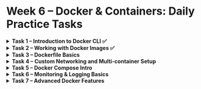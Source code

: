 
# Week 6 – Docker & Containers: Daily Practice Tasks

<details>
<summary><strong>Task 1 – Introduction to Docker CLI ✅</strong></summary>

✅ **Goal**: Install Docker and learn basic CLI operations.

---

### 🧰 Step-by-step Instructions

1. **Install Docker** on your system from [https://docs.docker.com/get-docker](https://docs.docker.com/get-docker).
2. **Verify installation** by running your first container:

   ```bash
   docker run hello-world
   ```

   You should see a message saying Docker is installed and working.

   📌 This command also pulls the hello-world image from Docker Hub if it's not already present on your machine.

### 🔍 Explore Docker CLI

Use the following commands to explore and manage Docker containers and images:

```bash
docker ps            # Show running containers  
docker ps -a         # Show all containers (including stopped)  
docker images        # List all images  
docker stop <id>     # Stop a running container  
docker rm <id>       # Remove a stopped container  
docker rmi <id>      # Remove an image
```

📌 Replace <id> with the actual container ID, image ID, or name from the listing commands. Both ID and name can usually be used.



</details>

<details>
<summary><strong>Task 2 – Working with Docker Images ✅</strong></summary>

✅ **Goal**: Run two different NGINX containers, understand the differences between them, and manage containers using Docker CLI.

---

### 🧰 Step-by-step Instructions

1. **Run the default NGINX container** on port 8080:

```bash
docker run -p 8080:80 -d --name my_nginx nginx
```

✅ **Explanation**:
- `-p 8080:80` maps port 80 inside the container to port 8080 on your host.
- `-d` runs the container in detached mode (in the background). Without it, the container runs in the foreground and you see the logs directly.
- `--name my_nginx` assigns a custom name to the container (instead of letting Docker auto-generate a random name like `elegant_fermi`).

2. **Run the Alpine version of NGINX** on port 8081:

```bash
docker run -p 8081:80 -d --name my_nginx_alpine nginx:alpine
```

If this is your first time using the `nginx:alpine` image, Docker will download it from Docker Hub.

---

### 🔍 View All Images

```bash
docker images
```

📌 Example output:

| REPOSITORY | TAG    | IMAGE ID       | SIZE    |
|------------|--------|----------------|---------|
| nginx      | latest | fb39280b7b9e   | 279MB   |
| nginx      | alpine | 65645c7bb6a0   | 73.6MB  |

**Difference**: `nginx:alpine` is much smaller in size and is based on Alpine Linux, which is a minimal, security-oriented Linux distribution. It's preferred for lightweight containers.

---

### 🔍 Test the Containers

```bash
curl http://localhost:8080
curl http://localhost:8081
```

Both commands should return HTML with the default NGINX welcome page.

---

### 🌐 Browser Preview

Open your browser and visit:
- http://localhost:8080
- http://localhost:8081

📸 **Screenshot**:  

![alt text](image.png)

---

### 🧼 Clean Up

To stop the containers:

```bash
docker stop my_nginx
docker stop my_nginx_alpine
```

To remove the containers:

```bash
docker rm my_nginx
docker rm my_nginx_alpine
```

To remove the images (optional):

```bash
docker rmi nginx
docker rmi nginx:alpine
```

📌 You must stop and remove the containers before you can delete the images they're using.

---

</details>

<details>
<summary><strong>Task 3 – Dockerfile Basics</strong></summary>

Create your own Dockerfile for a basic Node.js or Python Flask app that prints `Hello from Docker`. Build the image and run the container. Add a `.dockerignore` file and examine the impact.

</details>

<details>
<summary><strong>Task 4 – Custom Networking and Multi-container Setup</strong></summary>

Create a custom Docker network with `docker network create mynet`. Run two containers (e.g., web app and database) on the same network. Ensure they can talk to each other using container names.

</details>

<details>
<summary><strong>Task 5 – Docker Compose Intro</strong></summary>

Write a `docker-compose.yml` file for a two-service app (web + db). Define environment variables, volumes, and network within the compose file. Bring everything up using `docker-compose up` and test inter-service communication.

</details>

<details>
<summary><strong>Task 6 – Monitoring & Logging Basics</strong></summary>

Add `HEALTHCHECK` to your Dockerfile to monitor container health. Install and use a simple logging method inside your app (e.g., log HTTP requests). Set up `docker logs` and `docker inspect` to validate container status and health.

</details>

<details>
<summary><strong>Task 7 – Advanced Docker Features</strong></summary>

- Tag your image with versions like `myapp:1.0.0`
- Use `docker push` to upload to Docker Hub (optional)
- Use `node:alpine` or `python:slim` to compare performance and size
- Connect your container status to Slack via webhook or simulate a post-build notification
- Bonus: Build a small web app that logs hits and returns a status code (200/500) for healthcheck testing

</details>
